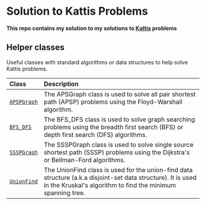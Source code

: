 # Solution to Kattis Problems

**This repo contains my solution to my solutions to [Kattis](https://open.kattis.com/) problems**

## Helper classes

Useful classes with standard algorithms or data structures to help solve Kattis problems.

| Class                                                                                        | Description                                                                                                                                                                 |
| :------------------------------------------------------------------------------------------- | :-------------------------------------------------------------------------------------------------------------------------------------------------------------------------- |
| [`APSPGraph`](https://github.com/zenatrick/Kattis/blob/master/helper-classes/APSPGraph.java) | The APSGraph class is used to solve all pair shortest path (APSP) problems using the Floyd-Warshall algorithm.                                                              |
| [`BFS_DFS`](https://github.com/zenatrick/Kattis/blob/master/helper-classes/BFS_DFS.java)     | The BFS_DFS class is used to solve graph searching problems using the breadth first search (BFS) or depth first search (DFS) algorithms.                                    |
| [`SSSPGraph`](https://github.com/zenatrick/Kattis/blob/master/helper-classes/SSSPGraph.java) | The SSSPGraph class is used to solve single source shortest path (SSSP) problems using the Dijkstra's or Bellman-Ford algorithms.                                           |
| [`UnionFind`](https://github.com/zenatrick/Kattis/blob/master/helper-classes/UnionFind.java) | The UnionFind class is used for the union-find data structure (a.k.a disjoint-set data structure). It is used in the Kruskal's algorithm to find the minimum spanning tree. |
